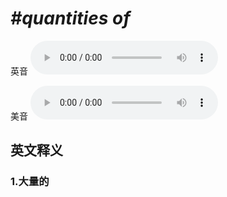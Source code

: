 # ***\#quantities of*** 
英音
<audio src="./media/quantities of1.aac" controls="controls"></audio>

美音
<audio src="./media/quantities of2.aac" controls="controls"></audio>



  

英文释义
---
### 1.**大量的**  


